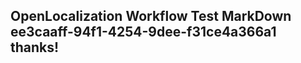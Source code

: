 <properties
ms.topic="hero-topic1"
ms.test1="hero-topic"
ms.test2="test"/>

## OpenLocalization Workflow Test MarkDown ee3caaff-94f1-4254-9dee-f31ce4a366a1 thanks!
